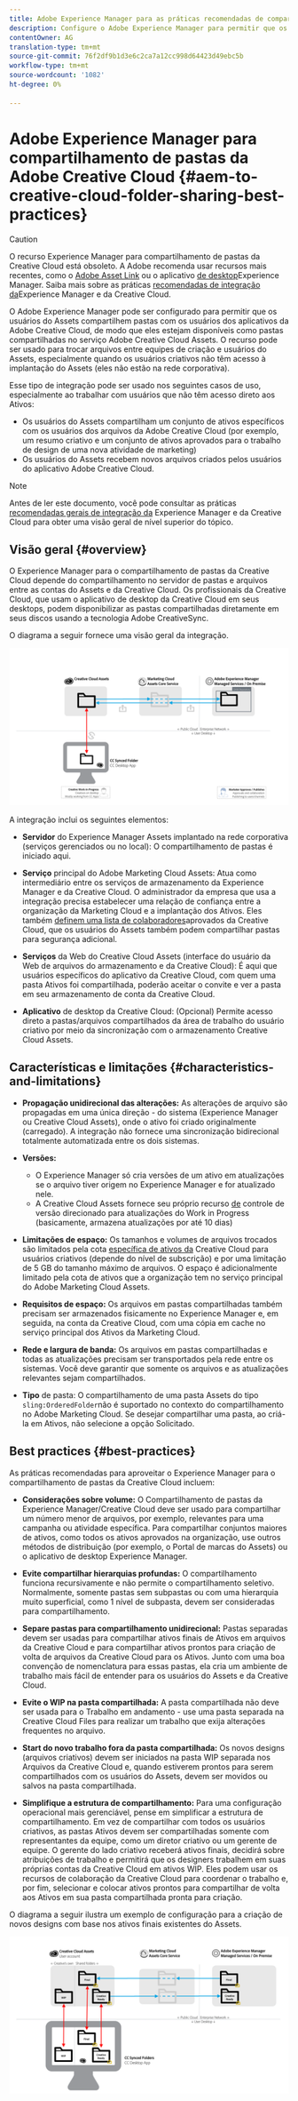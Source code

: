 ```yaml
---
title: Adobe Experience Manager para as práticas recomendadas de compartilhamento de pastas da Adobe Creative Cloud
description: Configure o Adobe Experience Manager para permitir que os usuários do Experience Manager Assets troquem pastas com usuários da Adobe Creative Cloud (CC).
contentOwner: AG
translation-type: tm+mt
source-git-commit: 76f2df9b1d3e6c2ca7a12cc998d64423d49ebc5b
workflow-type: tm+mt
source-wordcount: '1082'
ht-degree: 0%

---
```



# Adobe Experience Manager para compartilhamento de pastas da Adobe Creative Cloud {#aem-to-creative-cloud-folder-sharing-best-practices}

>[!CAUTION]
>
>O recurso Experience Manager para compartilhamento de pastas da Creative Cloud está obsoleto. A Adobe recomenda usar recursos mais recentes, como o [Adobe Asset Link](https://helpx.adobe.com/br/enterprise/using/adobe-asset-link.html) ou o aplicativo [de desktop](https://docs.adobe.com/content/help/en/experience-manager-desktop-app/using/using.html)Experience Manager. Saiba mais sobre as práticas [recomendadas de integração da](/help/assets/aem-cc-integration-best-practices.md)Experience Manager e da Creative Cloud.

O Adobe Experience Manager pode ser configurado para permitir que os usuários do Assets compartilhem pastas com os usuários dos aplicativos da Adobe Creative Cloud, de modo que eles estejam disponíveis como pastas compartilhadas no serviço Adobe Creative Cloud Assets. O recurso pode ser usado para trocar arquivos entre equipes de criação e usuários do Assets, especialmente quando os usuários criativos não têm acesso à implantação do Assets (eles não estão na rede corporativa).

Esse tipo de integração pode ser usado nos seguintes casos de uso, especialmente ao trabalhar com usuários que não têm acesso direto aos Ativos:

* Os usuários do Assets compartilham um conjunto de ativos específicos com os usuários dos arquivos da Adobe Creative Cloud (por exemplo, um resumo criativo e um conjunto de ativos aprovados para o trabalho de design de uma nova atividade de marketing)
* Os usuários do Assets recebem novos arquivos criados pelos usuários do aplicativo Adobe Creative Cloud.

>[!NOTE]
>
>Antes de ler este documento, você pode consultar as práticas [recomendadas gerais de integração da](/help/assets/aem-cc-integration-best-practices.md) Experience Manager e da Creative Cloud para obter uma visão geral de nível superior do tópico.

## Visão geral {#overview}

O Experience Manager para o compartilhamento de pastas da Creative Cloud depende do compartilhamento no servidor de pastas e arquivos entre as contas do Assets e da Creative Cloud. Os profissionais da Creative Cloud, que usam o aplicativo de desktop da Creative Cloud em seus desktops, podem disponibilizar as pastas compartilhadas diretamente em seus discos usando a tecnologia Adobe CreativeSync.

O diagrama a seguir fornece uma visão geral da integração.

![chlimage_1-179](assets/chlimage_1-406.png)

A integração inclui os seguintes elementos:

* **Servidor** do Experience Manager Assets implantado na rede corporativa (serviços gerenciados ou no local): O compartilhamento de pastas é iniciado aqui.
* **Serviço** principal do Adobe Marketing Cloud Assets: Atua como intermediário entre os serviços de armazenamento da Experience Manager e da Creative Cloud. O administrador da empresa que usa a integração precisa estabelecer uma relação de confiança entre a organização da Marketing Cloud e a implantação dos Ativos. Eles também [definem uma lista de colaboradores](https://docs.adobe.com/content/help/en/core-services/interface/assets/t-admin-add-cc-user.html)aprovados da Creative Cloud, que os usuários do Assets também podem compartilhar pastas para segurança adicional.

* **Serviços** da Web do Creative Cloud Assets (interface do usuário da Web de arquivos do armazenamento e da Creative Cloud): É aqui que usuários específicos do aplicativo da Creative Cloud, com quem uma pasta Ativos foi compartilhada, poderão aceitar o convite e ver a pasta em seu armazenamento de conta da Creative Cloud.
* **Aplicativo** de desktop da Creative Cloud: (Opcional) Permite acesso direto a pastas/arquivos compartilhados da área de trabalho do usuário criativo por meio da sincronização com o armazenamento Creative Cloud Assets.

## Características e limitações {#characteristics-and-limitations}

* **Propagação unidirecional das alterações:** As alterações de arquivo são propagadas em uma única direção - do sistema (Experience Manager ou Creative Cloud Assets), onde o ativo foi criado originalmente (carregado). A integração não fornece uma sincronização bidirecional totalmente automatizada entre os dois sistemas.
* **Versões:**

   * O Experience Manager só cria versões de um ativo em atualizações se o arquivo tiver origem no Experience Manager e for atualizado nele.
   * A Creative Cloud Assets fornece seu próprio recurso [de](https://helpx.adobe.com/creative-cloud/help/versioning-faq.html) controle de versão direcionado para atualizações do Work in Progress (basicamente, armazena atualizações por até 10 dias)

* **Limitações de espaço:** Os tamanhos e volumes de arquivos trocados são limitados pela cota [específica de ativos da](https://helpx.adobe.com/creative-cloud/kb/file-storage-quota.html) Creative Cloud para usuários criativos (depende do nível de subscrição) e por uma limitação de 5 GB do tamanho máximo de arquivos. O espaço é adicionalmente limitado pela cota de ativos que a organização tem no serviço principal do Adobe Marketing Cloud Assets.

* **Requisitos de espaço:** Os arquivos em pastas compartilhadas também precisam ser armazenados fisicamente no Experience Manager e, em seguida, na conta da Creative Cloud, com uma cópia em cache no serviço principal dos Ativos da Marketing Cloud.
* **Rede e largura de banda:** Os arquivos em pastas compartilhadas e todas as atualizações precisam ser transportados pela rede entre os sistemas. Você deve garantir que somente os arquivos e as atualizações relevantes sejam compartilhados.
* **Tipo** de pasta: O compartilhamento de uma pasta Assets do tipo `sling:OrderedFolder`não é suportado no contexto do compartilhamento no Adobe Marketing Cloud. Se desejar compartilhar uma pasta, ao criá-la em Ativos, não selecione a opção Solicitado.

## Best practices {#best-practices}

As práticas recomendadas para aproveitar o Experience Manager para o compartilhamento de pastas da Creative Cloud incluem:

* **Considerações sobre volume:** O Compartilhamento de pastas da Experience Manager/Creative Cloud deve ser usado para compartilhar um número menor de arquivos, por exemplo, relevantes para uma campanha ou atividade específica. Para compartilhar conjuntos maiores de ativos, como todos os ativos aprovados na organização, use outros métodos de distribuição (por exemplo, o Portal de marcas do Assets) ou o aplicativo de desktop Experience Manager.

* **Evite compartilhar hierarquias profundas:** O compartilhamento funciona recursivamente e não permite o compartilhamento seletivo. Normalmente, somente pastas sem subpastas ou com uma hierarquia muito superficial, como 1 nível de subpasta, devem ser consideradas para compartilhamento.
* **Separe pastas para compartilhamento unidirecional:** Pastas separadas devem ser usadas para compartilhar ativos finais de Ativos em arquivos da Creative Cloud e para compartilhar ativos prontos para criação de volta de arquivos da Creative Cloud para os Ativos. Junto com uma boa convenção de nomenclatura para essas pastas, ela cria um ambiente de trabalho mais fácil de entender para os usuários do Assets e da Creative Cloud.
* **Evite o WIP na pasta compartilhada:** A pasta compartilhada não deve ser usada para o Trabalho em andamento - use uma pasta separada na Creative Cloud Files para realizar um trabalho que exija alterações frequentes no arquivo.
* **Start do novo trabalho fora da pasta compartilhada:** Os novos designs (arquivos criativos) devem ser iniciados na pasta WIP separada nos Arquivos da Creative Cloud e, quando estiverem prontos para serem compartilhados com os usuários do Assets, devem ser movidos ou salvos na pasta compartilhada.
* **Simplifique a estrutura de compartilhamento:** Para uma configuração operacional mais gerenciável, pense em simplificar a estrutura de compartilhamento. Em vez de compartilhar com todos os usuários criativos, as pastas Ativos devem ser compartilhadas somente com representantes da equipe, como um diretor criativo ou um gerente de equipe. O gerente do lado criativo receberá ativos finais, decidirá sobre atribuições de trabalho e permitirá que os designers trabalhem em suas próprias contas da Creative Cloud em ativos WIP. Eles podem usar os recursos de colaboração da Creative Cloud para coordenar o trabalho e, por fim, selecionar e colocar ativos prontos para compartilhar de volta aos Ativos em sua pasta compartilhada pronta para criação.

O diagrama a seguir ilustra um exemplo de configuração para a criação de novos designs com base nos ativos finais existentes do Assets.

![chlimage_1-180](assets/chlimage_1-407.png)
